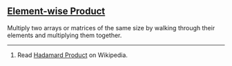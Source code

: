 ## [Element-wise Product](#element_wise_product)

Multiply two arrays or matrices of the same size by walking through their elements and multiplying them together.

---

1. Read [Hadamard Product](https://en.wikipedia.org/wiki/Hadamard_product_(matrices)) on Wikipedia.
